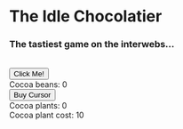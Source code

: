 <html>
	<head>
		<link rel="stylesheet" type="text/css" href="interface.css" />
	</head>
	<body>
	<h1>The Idle Chocolatier</h1>
	<h3>The tastiest game on the interwebs...</h3>
	<br/>
		<button onclick="cookieClick(1)">Click Me!</button>
		<br />
		Cocoa beans: <span id="cookies">0</span>
		<br />
		<button onclick="buyCursor()">Buy Cursor</button>
		<br />
		Cocoa plants: <span id="cursors">0</span>
		<br />
		Cocoa plant cost: <span id="cursorCost">10</span>
		<script type="text/javascript" src="main.js"></script>
	</body>
</html>
